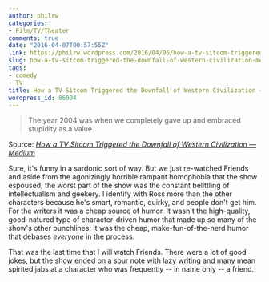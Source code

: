 ```yaml
---
author: philrw
categories:
- Film/TV/Theater
comments: true
date: "2016-04-07T00:57:55Z"
link: https://philrw.wordpress.com/2016/04/06/how-a-tv-sitcom-triggered-the-downfall-of-western-civilization-medium/
slug: how-a-tv-sitcom-triggered-the-downfall-of-western-civilization-medium
tags:
- comedy
- TV
title: How a TV Sitcom Triggered the Downfall of Western Civilization — Medium
wordpress_id: 86004
---
```


> The year 2004 was when we completely gave up and embraced stupidity as a value.


Source: _[How a TV Sitcom Triggered the Downfall of Western Civilization — Medium](https://medium.com/@thatdavidhopkins/how-a-tv-sitcom-triggered-the-downfall-of-western-civilization-336e8ccf7dd0)_

Sure, it's funny in a sardonic sort of way. But we just re-watched Friends and aside from the agonizingly horrible rampant homophobia that the show espoused, the worst part of the show was the constant belittling of intellectualism and geekery. I identify with Ross more than the other characters because he's smart, romantic, quirky, and people don't get him. For the writers it was a cheap source of humor. It wasn't the high-quality, good-natured type of character-driven humor that made up so many of the show's other punchlines; it was the cheap, make-fun-of-the-nerd humor that debases *everyone* in the process.

That was the last time that I will watch Friends. There were a lot of good jokes, but the show ended on a sour note with lazy writing and many mean spirited jabs at a character who was frequently -- in name only -- a friend.

